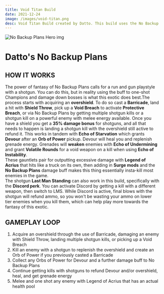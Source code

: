 ```yaml
---
title: Void Titan Build
date: 2021-12-24
image: /images/void-titan.png
desc: Void Titan Build created by Datto. This build uses the No Backup Plan exotic to live out your shotgun power fantasies.
---
```


![No Backup Plans Hero img](/images/NoBackupPlans.jpg "No Backup Plans D2")

# Datto's No Backup Plans

## HOW IT WORKS

The power of fantasy of No Backup Plans calls for a run and gun playstyle with a shotgun. You can do this, but in reality using the buff to one-shot Champions and damage down bosses is what this exotic does best.The process starts with acquiring an **overshield**. To do so cast a **Barricade**, land a hit with **Shield Throw**, pick up a **Void Breach** to activate **Protective Breach**, or via No Backup Plans by getting multiple shotgun kills or a shotgun kill on a powerful enemy with melee energy available. Once you have a shield you get a **35% damage bonus** for shotguns, and all that needs to happen is landing a shotgun kill with the overshield still active to refund it. This works in tandem with **Echo of Starvation** which grants **Devour** after an **Orb of Power** pickup. Devour will heal you and replenish grenade energy. Grenades will **weaken** enemies with **Echo of Undermining** and grant **Volatile Rounds** for a void weapon on a kill when using **Echo of Instability**.   
These gauntlets pair for outputting excessive damage with **Legend of Acrius** that hits like a truck on its own, then adding in **Surge mods** and the **No Backup Plans** damage buff makes this thing essentially insta-kill most enemies in the game.   
The shotgun **Last Man Standing** can also work in this build, specifically with the **Discord perk**. You can activate Discord by getting a kill with a different weapon, then switch to LMS. While Discord is active, final blows with the shotgun will refund ammo, so you won't be wasting your ammo on lower tier enemies when you kill them, which can help play more towards the fantasy of this exotic.

## GAMEPLAY LOOP

1. Acquire an overshield through the use of Barricade, damaging an enemy with Shield Throw, landing multiple shotgun kills, or picking up a Void Breach
2. Kill an enemy with a shotgun to replenish the overshield and create an Orb of Power if you previously casted a Barricade
3. Collect any Orbs of Power for Devour and a further damage buff to No Backup Plans
4. Continue getting kills with shotguns to refund Devour and/or overshield, heal, and get grenade energy
5. Melee and one shot any enemy with Legend of Acrius that has an actual health pool
